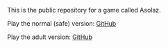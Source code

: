This is the public repository for a game called Asolaz.

Play the normal (safe) version: [GitHub](https://goldenpigames.github.io/Asolaz/index.html)

Play the adult version: [GitHub](https://goldenpigames.github.io/Asolaz/index18.html)

